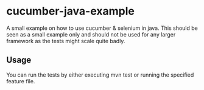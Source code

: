 # cucumber-java-example
A small example on how to use cucumber &amp; selenium in java. This should be seen as a small example only and should not be used for any larger framework as the tests might scale quite badly.

## Usage
You can run the tests by either executing mvn test or running the specified feature file. 
